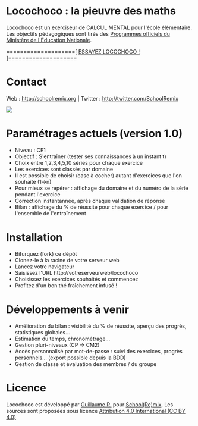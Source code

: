 Locochoco : la pieuvre des maths
================================

Locochoco est un exerciseur de CALCUL MENTAL pour l'école élémentaire. Les objectifs pédagogiques sont tirés des <a href="http://www.education.gouv.fr/cid38/horaires-et-programmes.html" target="_blank">Programmes officiels du Ministère de l'Education Nationale</a>.

====================[ <a href="http://schoolremix.org/locochoco" target="_blank">ESSAYEZ LOCOCHOCO !</a> ]====================

Contact
=======
Web : <a href="http://schoolremix.org" target="_blank">http://schoolremix.org</a> | Twitter : <a href="http://twitter.com/SchoolRemix" target="_blank">http://twitter.com/SchoolRemix</a>

<img src="http://schoolremix.org/locochoco/img/pieuvre.png">

Paramétrages actuels (version 1.0)
==================================
- Niveau : CE1
- Objectif : S'entraîner (tester ses connaissances à un instant t)
- Choix entre 1,2,3,4,5,10 séries pour chaque exercice
- Les exercices sont classés par domaine
- Il est possible de choisir (case à cocher) autant d'exercices que l'on souhaite (1->n)
- Pour mieux se repérer : affichage du domaine et du numéro de la série pendant l'exercice
- Correction instantannée, après chaque validation de réponse
- Bilan : affichage du % de réussite pour chaque exercice / pour l'ensemble de l'entraînement

Installation
============
- Bifurquez (fork) ce dépôt
- Clonez-le à la racine de votre serveur web
- Lancez votre navigateur
- Saisissez l'URL http://votreserveurweb/locochoco
- Choisissez les exercices souhaités et commencez
- Profitez d'un bon thé fraîchement infusé !

Développements à venir
======================
- Amélioration du bilan : visibilité du % de réussite, aperçu des progrès, statistiques globales...
- Estimation du temps, chronométrage...
- Gestion pluri-niveaux (CP -> CM2)
- Accès personnalisé par mot-de-passe : suivi des exercices, progrès personnels... (export possible depuis la BDD)
- Gestion de classe et évaluation des membres / du groupe

Licence
=======
Locochoco est développé par <a href="http://twitter.com/SchoolRemix" target="_blank">Guillaume R.</a> pour <a href="http://schoolremix.org" target="_blank">School(Re)mix</a>.
Les sources sont proposées sous licence <a href="http://creativecommons.org/licenses/by/4.0/" target="_blank">Attribution 4.0 International (CC BY 4.0)</a>
